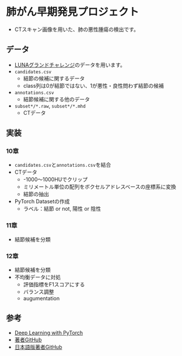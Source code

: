 # 肺がん早期発見プロジェクト

- CTスキャン画像を用いた、肺の悪性腫瘍の検出です。

## データ
- [LUNAグランドチャレンジ](https://luna16.grand-challenge.org/download/)のデータを用います。
- `candidates.csv`
  - 結節の候補に関するデータ
  - class列は0が結節ではない、1が悪性・良性問わず結節の候補
- `annotations.csv`
    - 結節候補に関する他のデータ
- `subset*/*.raw`, `subset*/*.mhd`
    - CTデータ

## 実装
### 10章
- `candidates.csv`と`annotations.csv`を結合
- CTデータ
  - -1000～1000HUでクリップ
  - ミリメートル単位の配列をボクセルアドレスベースの座標系に変換
  - 結節の抽出
- PyTorch Datasetの作成
    - ラベル：結節 or not, 陽性 or 陰性
### 11章
- 結節候補を分類
### 12章
- 結節候補を分類
- 不均衡データに対処    
    - 評価指標をF1スコアにする
    - バランス調整
    - augumentation

## 参考
- [Deep Learning with PyTorch](https://pytorch.org/assets/deep-learning/Deep-Learning-with-PyTorch.pdf)
- [著者GitHub](https://github.com/deep-learning-with-pytorch/dlwpt-code)
- [日本語版著者GitHub](https://github.com/Gin5050/deep-learning-with-pytorch-ja)